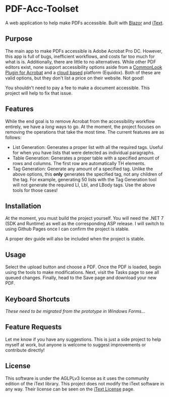 # PDF-Acc-Toolset
A web application to help make PDFs accessible. Built with [Blazor](https://dotnet.microsoft.com/en-us/apps/aspnet/web-apps/blazor) and [iText](https://itextpdf.com/).

## Purpose

The main app to make PDFs accessible is Adobe Acrobat Pro DC. However, this app is full of bugs, inefficient workflows, and costs far too much for what is is. Additionally, there are little to no alternatives. While other PDF editors exist, none support accessibility options aside from a [CommonLook Plugin for Acrobat](https://commonlook.com/accessibility-software/pdf/) and a [cloud based](https://equidox.co/pdf-solutions/pdf-accessibility-software/) platform (Equidox). Both of these are valid options, but they don't list a price on their website. Not good!

You shouldn't need to pay a fee to make a document accessible. This project will help to fix that issue.

## Features

While the end goal is to remove Acrobat from the accessibility workflow entirely, we have a *long* ways to go. At the moment, the project focuses on removing the operations that take the most time. The current features are as follows:

- List Generation: Generates a proper list with all the required tags. Useful for when you have lists that were detected as individual paragraphs.
- Table Generation: Generates a proper table with a specified amount of rows and columns. The first row are automatically TH elements.
- Tag Generation: Generate any amount of a specified tag. Unlike the above options, this **only** generates the specified tag, not any children of the tag. For example, generating 50 lists with the Tag Generation tool will not generate the required LI, Lbl, and LBody tags. Use the above tools for those cases!

## Installation

At the moment, you must build the project yourself. You will need the .NET 7 (SDK and Runtime) as well as the corresponding ASP release. I will switch to using Github Pages once I can confirm the project is stable.

A proper dev guide will also be included when the project is stable.

## Usage

Select the upload button and choose a PDF. Once the PDF is loaded, begin using the tools to make modifications. Next, visit the Tasks page to see all queued changes. Finally, head to the Save page and download your new PDF.

## Keyboard Shortcuts

*These need to be migrated from the prototype in Windows Forms...*

## Feature Requests

Let me know if you have any suggestions. This is just a side project to help myself at work, but anyone is welcome to suggest improvements or contribute directly!

## License

This software is under the AGLPLv3 license as it uses the community edition of the iText library.
This project does not modify the iText software in any way.
Their license can be seen on the [iText License](https://itextpdf.com/how-buy/legal/agpl-gnu-affero-general-public-license) page.

